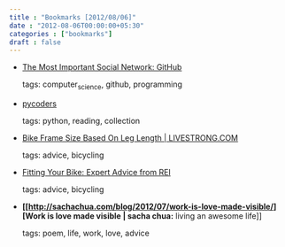 ```yaml
---
title : "Bookmarks [2012/08/06]"
date : "2012-08-06T00:00:00+05:30"
categories : ["bookmarks"]
draft : false
---
```


-   [The Most Important Social Network: GitHub](http://7fff.com/2012/07/14/the-most-important-social-network-github/)

    tags: computer<sub>science</sub>, github, programming

<!--listend-->

-   [pycoders](http://us4.campaign-archive2.com/home/?u=9735795484d2e4c204da82a29&id=64134e0a27)

    tags: python, reading, collection

<!--listend-->

-   [Bike Frame Size Based On Leg Length | LIVESTRONG.COM](http://www.livestrong.com/article/445971-bike-frame-size-based-on-leg-length/)

    tags: advice, bicycling

<!--listend-->

-   [Fitting Your Bike: Expert Advice from REI](http://www.rei.com/expertadvice/articles/bike+fit.html)

    tags: advice, bicycling

<!--listend-->

-   **[[<http://sachachua.com/blog/2012/07/work-is-love-made-visible/>][Work is love made visible | sacha chua:** living an awesome life]]

    tags: poem, life, work, love, advice
